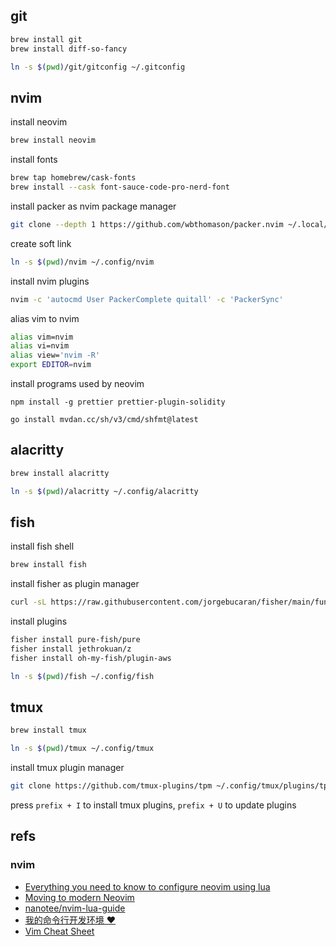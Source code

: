## git

```bash
brew install git
brew install diff-so-fancy

ln -s $(pwd)/git/gitconfig ~/.gitconfig
```

## nvim

install neovim

```bash
brew install neovim
```

install fonts

```bash
brew tap homebrew/cask-fonts
brew install --cask font-sauce-code-pro-nerd-font
```

install packer as nvim package manager

```bash
git clone --depth 1 https://github.com/wbthomason/packer.nvim ~/.local/share/nvim/site/pack/packer/start/packer.nvim
```

create soft link

```bash
ln -s $(pwd)/nvim ~/.config/nvim
```

install nvim plugins

```bash
nvim -c 'autocmd User PackerComplete quitall' -c 'PackerSync'
```

alias vim to nvim

```bash
alias vim=nvim
alias vi=nvim
alias view='nvim -R'
export EDITOR=nvim
```

install programs used by neovim

```
npm install -g prettier prettier-plugin-solidity

go install mvdan.cc/sh/v3/cmd/shfmt@latest
```

## alacritty

```bash
brew install alacritty

ln -s $(pwd)/alacritty ~/.config/alacritty
```

## fish

install fish shell

```bash
brew install fish
```

install fisher as plugin manager

```bash
curl -sL https://raw.githubusercontent.com/jorgebucaran/fisher/main/functions/fisher.fish | source && fisher install jorgebucaran/fisher
```

install plugins

```bash
fisher install pure-fish/pure
fisher install jethrokuan/z
fisher install oh-my-fish/plugin-aws
```

```bash
ln -s $(pwd)/fish ~/.config/fish
```

## tmux

```bash
brew install tmux

ln -s $(pwd)/tmux ~/.config/tmux
```

install tmux plugin manager

```bash
git clone https://github.com/tmux-plugins/tpm ~/.config/tmux/plugins/tpm
```

press `prefix + I` to install tmux plugins, `prefix + U` to update plugins

## refs

### nvim

- [Everything you need to know to configure neovim using lua](https://vonheikemen.github.io/devlog/tools/configuring-neovim-using-lua/)
- [Moving to modern Neovim](https://toroid.org/modern-neovim)
- [nanotee/nvim-lua-guide](https://github.com/nanotee/nvim-lua-guide)
- [我的命令行开发环境 ❤️](https://writings.sh/post/commandline-tools)
- [Vim Cheat Sheet](https://vim.rtorr.com/)
